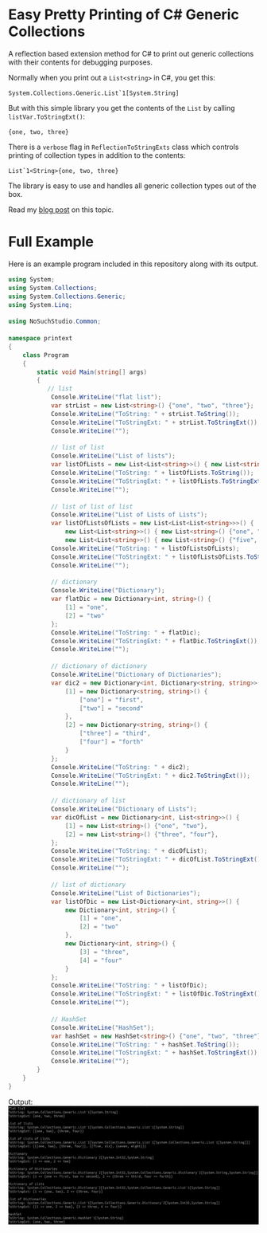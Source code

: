 # Easy Pretty Printing of C# Generic Collections
A reflection based extension method for C# to print out generic collections with their contents for debugging purposes.

Normally when you print out a `List<string>` in C#, you get this:
```
System.Collections.Generic.List`1[System.String]
```
But with this simple library you get the contents of the `List` by calling `listVar.ToStringExt()`:
```
{one, two, three}
```
There is a `verbose` flag in `ReflectionToStringExts` class which controls printing of collection types in addition to the contents:
```
List`1<String>{one, two, three}
```

The library is easy to use and handles all generic collection types out of the box.

Read my [blog post](https://medium.com/@nosuchstudio/pretty-printing-c-collections-with-reflection-7df43004e2d4) on this topic.

# Full Example
Here is an example program included in this repository along with its output.
```csharp
using System;
using System.Collections;
using System.Collections.Generic;
using System.Linq;

using NoSuchStudio.Common;

namespace printext
{
    class Program
    {
        static void Main(string[] args)
        {
           // list
            Console.WriteLine("flat list");
            var strList = new List<string>() {"one", "two", "three"};
            Console.WriteLine("ToString: " + strList.ToString());
            Console.WriteLine("ToStringExt: " + strList.ToStringExt());
            Console.WriteLine("");

            // list of list
            Console.WriteLine("List of lists");
            var listOfLists = new List<List<string>>() { new List<string>() {"one", "two"}, new List<string>() {"three", "four"}};
            Console.WriteLine("ToString: " + listOfLists.ToString());
            Console.WriteLine("ToStringExt: " + listOfLists.ToStringExt());
            Console.WriteLine("");

            // list of list of list
            Console.WriteLine("List of Lists of Lists");
            var listOfListsOfLists = new List<List<List<string>>>() {
                new List<List<string>>() { new List<string>() {"one", "two"}, new List<string>() {"three", "four"}},
                new List<List<string>>() { new List<string>() {"five", "six"}, new List<string>() {"seven", "eight"}}};
            Console.WriteLine("ToString: " + listOfListsOfLists);
            Console.WriteLine("ToStringExt: " + listOfListsOfLists.ToStringExt());
            Console.WriteLine("");

            // dictionary
            Console.WriteLine("Dictionary");
            var flatDic = new Dictionary<int, string>() {
                [1] = "one",
                [2] = "two"
            };
            Console.WriteLine("ToString: " + flatDic);
            Console.WriteLine("ToStringExt: " + flatDic.ToStringExt());
            Console.WriteLine("");

            // dictionary of dictionary
            Console.WriteLine("Dictionary of Dictionaries");
            var dic2 = new Dictionary<int, Dictionary<string, string>>() {
                [1] = new Dictionary<string, string>() {
                    ["one"] = "first",
                    ["two"] = "second"
                },
                [2] = new Dictionary<string, string>() {
                    ["three"] = "third",
                    ["four"] = "forth"
                }
            };
            Console.WriteLine("ToString: " + dic2);
            Console.WriteLine("ToStringExt: " + dic2.ToStringExt());
            Console.WriteLine("");

            // dictionary of list
            Console.WriteLine("Dictionary of Lists");
            var dicOfList = new Dictionary<int, List<string>>() {
                [1] = new List<string>() {"one", "two"},
                [2] = new List<string>() {"three", "four"},
            };
            Console.WriteLine("ToString: " + dicOfList);
            Console.WriteLine("ToStringExt: " + dicOfList.ToStringExt());
            Console.WriteLine("");

            // list of dictionary
            Console.WriteLine("List of Dictionaries");
            var listOfDic = new List<Dictionary<int, string>>() {
                new Dictionary<int, string>() {
                    [1] = "one",
                    [2] = "two"
                },
                new Dictionary<int, string>() {
                    [3] = "three",
                    [4] = "four"
                }
            };
            Console.WriteLine("ToString: " + listOfDic);
            Console.WriteLine("ToStringExt: " + listOfDic.ToStringExt());
            Console.WriteLine("");

            // HashSet
            Console.WriteLine("HashSet");
            var hashSet = new HashSet<string>() {"one", "two", "three"};
            Console.WriteLine("ToString: " + hashSet.ToString());
            Console.WriteLine("ToStringExt: " + hashSet.ToStringExt());
            Console.WriteLine("");
        }
    }
}
```

Output:
![screenshot](https://raw.githubusercontent.com/eljonny/CSharp-Collection-Print-Reflection/refs/heads/main/img/output.png)
